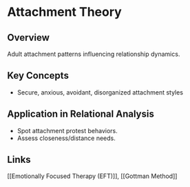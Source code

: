 # Attachment Theory

## Overview
Adult attachment patterns influencing relationship dynamics.

## Key Concepts
- Secure, anxious, avoidant, disorganized attachment styles

## Application in Relational Analysis
- Spot attachment protest behaviors.
- Assess closeness/distance needs.

## Links
[[Emotionally Focused Therapy (EFT)]], [[Gottman Method]]
